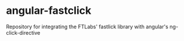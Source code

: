 angular-fastclick
=================

Repository for integrating the FTLabs' fastlick library with angular's ng-click-directive
